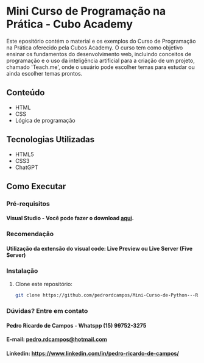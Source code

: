 # Mini Curso de Programação na Prática - Cubo Academy

Este epositório contém o material e os exemplos do Curso de Programação na Prática oferecido pela Cubos Academy. O curso tem como objetivo ensinar os fundamentos do desenvolvimento web, incluindo conceitos de programação e o uso da inteligência artificial para a criação de um projeto, chamado 'Teach.me', onde o usuário pode escolher temas para estudar ou ainda escolher temas prontos.

## Conteúdo

- HTML
- CSS
- Lógica de programação

## Tecnologias Utilizadas

- HTML5
- CSS3
- ChatGPT

## Como Executar

### Pré-requisitos
#### Visual Studio - Você pode fazer o download [aqui](https://visualstudio.microsoft.com/pt-br/downloads/).

### Recomendação
#### Utilização da extensão do visual code: Live Preview ou Live Server (Five Server)

### Instalação

1. Clone este repositório:
   ```bash
   git clone https://github.com/pedrordcampos/Mini-Curso-de-Python---Rocketseat.git](https://github.com/pedrordcampos/Curso-de-Programacao-na-Pratica-Cubos-Academy.git

### Dúvidas? Entre em contato
#### Pedro Ricardo de Campos - Whatspp (15) 99752-3275
#### E-mail: pedro.rdcampos@hotmail.com
#### Linkedin: https://www.linkedin.com/in/pedro-ricardo-de-campos/






